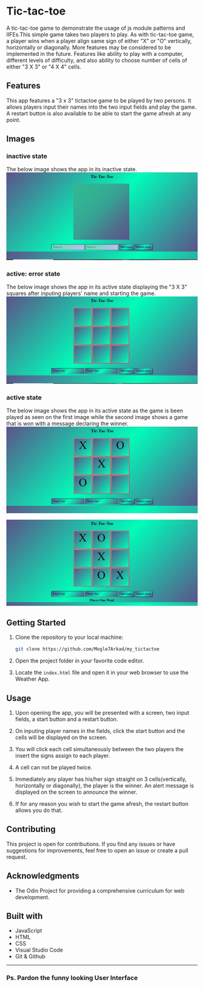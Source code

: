 # Tic-tac-toe
A tic-tac-toe game to demonstrate the usage of js module patterns and IIFEs.This simple game takes two players to play. As with tic-tac-toe game, a player wins when a player align same  sign of either "X" or "O" vertically, horizontally or diagonally. More features may be considered to be implemented in the future. Features like ability to play with a computer, different levels of difficulty, and also ability to choose number of cells of either "3 X 3" or "4 X 4" cells.

## Features
This app features a "3 x 3" tictactoe game to be played by two persons. It allows players input their names into the two input fields and play the game. A restart button is also available to be able to start the game afresh at any point.

## Images

### inactive state
The below image shows the app in its inactive state.
![](./screenshots/start.png)

### active: error state
The below image shows the app in its active state displaying the "3 X 3" squares after inputing players' name and starting the game.
![](./screenshots/cellsdisplay.png)

### active state
The below image shows the app in its active state as the game is been played as seen on the first image while the second image shows a game that is won with a message declaring the winner.
![](./screenshots/active2.png)

![](./screenshots/active3.png)

## Getting Started

1. Clone the repository to your local machine:

   ```bash
   git clone https://github.com/Mogle7Arkad/my_tictactoe
   ```
2. Open the project folder in your favorite code editor.

4. Locate the `index.html` file and open it in your web browser to use the Weather App.

## Usage

1. Upon opening the app, you will be presented with a screen, two input fields, a start button and a restart button.

2. On inputing player names in the fields, click the start button and the cells will be displayed on the screen.

3. You will click each cell simultaneously between the two players the insert the signs assign to each player.

4. A cell can not be played twice.

5. Immediately any player has his/her sign straight on 3 cells(vertically, horizontally or diagonally), the player is the winner. An alert message is displayed on the screen to announce the winner.

6. If for any reason you wish to start the game afresh, the restart button allows you do that.

## Contributing

This project is open for contributions. If you find any issues or have suggestions for improvements, feel free to open an issue or create a pull request.

## Acknowledgments

- The Odin Project for providing a comprehensive curriculum for web development.

## Built with
- JavaScript
- HTML
- CSS
- Visual Studio Code
- Git & Github
---

### Ps. Pardon the funny looking User Interface